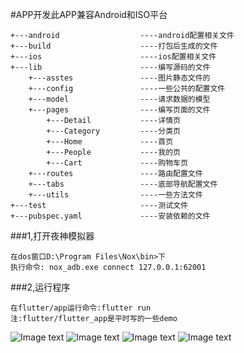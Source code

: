#APP开发此APP兼容Android和ISO平台
```
+---android                  ----android配置相关文件
+---build                    ----打包后生成的文件
+---ios                      ----ios配置相关文件
+---lib                      ----编写源码的文件
    +---asstes               ----图片静态文件的
    +---config               ----一些公共的配置文件
    +---model                ----请求数据的模型
    +---pages                ----编写页面的文件
        +---Detail           ----详情页
        +---Category         ----分类页
        +---Home             ----首页
        +---People           ----我的页
        +---Cart             ----购物车页
    +---routes               ----路由配置文件
    +---tabs                 ----底部导航配置文件
    +---utils                ----一些方法文件
+---test                     ----测试文件
+---pubspec.yaml             ----安装依赖的文件
```
###1,打开夜神模拟器
```
在dos窗口D:\Program Files\Nox\bin>下
执行命令: nox_adb.exe connect 127.0.0.1:62001
```
###2,运行程序
```
在flutter/app运行命令:flutter run 
注:flutter/flutter_app是平时写的一些demo
```
![Image text](https://github.com/dezhizhang/flutter/blob/master/app/lib/asstes/1.png)
![Image text](https://github.com/dezhizhang/flutter/blob/master/app/lib/asstes/2.png)
![Image text](https://github.com/dezhizhang/flutter/blob/master/app/lib/asstes/3.png)
![Image text](https://github.com/dezhizhang/flutter/blob/master/app/lib/asstes/4.png)



